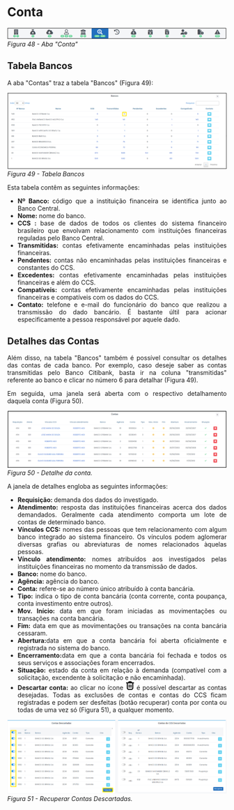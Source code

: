 # Conta

![Aba "Bancos"](img/AbaConta.png)<br>
*Figura 48 - Aba "Conta"* <br>

## Tabela Bancos
<p style="text-align: justify;">A aba "Contas" traz a tabela "Bancos" (Figura 49): </p>

![Tabela Bancos](img/DetalheContaNum.png)<br>
*Figura 49 - Tabela Bancos* <br>

<p style="text-align: justify;">Esta tabela contêm as seguintes informações: </p>
<ul style="text-align: justify;" >
<li><strong>Nº Banco: </strong>  código que a instituição financeira se identifica junto ao Banco Central.  </li>
<li><strong>Nome:</strong> nome do banco. </li>
<li><strong>CCS : </strong>  base de dados de todos os clientes do sistema financeiro brasileiro que envolvam relacionamento com instituições financeiras reguladas pelo Banco Central. </li>
<li><strong>Transmitidas: </strong>contas efetivamente encaminhadas pelas instituições financeiras.</li>
<li><strong>Pendentes: </strong>contas não encaminhadas pelas instituições financeiras e constantes do CCS. </li>
<li><strong>Excedentes: </strong>contas efetivamente encaminhadas pelas instituições financeiras e além do CCS.  </li>
<li><strong>Compatíveis: </strong> contas efetivamente encaminhadas pelas instituições financeiras e compatíveis com os dados do CCS. </li> 
<li><strong>Contato:</strong> telefone e e-mail do funcionário do banco que realizou a transmissão do dado bancário. É bastante últil para acionar especificamente a pessoa responsável por aquele dado.</li>
</ul>
 
## Detalhes das Contas

<p style="text-align: justify;"> Além disso, na tabela "Bancos" também é possível consultar os detalhes das contas de cada banco. Por exemplo, caso deseje saber as contas transmitidas pelo Banco Citibank, basta ir na coluna "transmitidas" referente ao banco e clicar no número 6 para detalhar (Figura 49). </p>

<p style="text-align: justify;">Em seguida, uma janela será aberta com o respectivo detalhamento daquela conta (Figura 50). </p>

![Detalhe da conta](img/DetalheConta.png)<br>
*Figura 50 - Detalhe da conta.* <br>

<p style="text-align: justify;">A janela de detalhes engloba as seguintes informações: </p>
<ul style="text-align: justify;" >
<li><strong>Requisição: </strong> demanda dos dados do investigado. </li>
<li><strong>Atendimento:</strong> resposta das instituições financeiras acerca dos dados demandados. Geralmente cada atendimento comporta um lote de contas de determinado banco.</li>
<li><strong>Vínculos CCS:</strong> nomes das pessoas que tem relacionamento com algum banco integrado ao sistema financeiro. Os vínculos podem aglomerar diversas grafias ou abreviaturas de nomes relacionados àquelas pessoas.</li>
<li><strong>Vínculo atendimento:</strong> nomes atribuídos aos investigados pelas instituições financeiras no momento da transmissão de dados.</li>
<li><strong>Banco:</strong> nome do banco.  </li>
<li><strong>Agência:</strong> agência do banco.</li> 
<li><strong>Conta:</strong> refere-se ao número único atribuído à conta bancária.</li>
<li><strong>Tipo:</strong> indica o tipo de conta bancária (conta corrente, conta poupança, conta investimento entre outros).</li>
<li><strong>Mov. Início:</strong> data em que foram iniciadas as movimentações ou transações na conta bancária.</li>
<li><strong>Fim:</strong> data em que as movimentações ou transações na conta bancária cessaram. </li>
<li><strong>Abertura:</strong>data em que a conta bancária foi aberta oficialmente e registrada no sistema do banco.</li>
<li><strong>Encerramento:</strong>data em que a conta bancária foi fechada e todos os seus serviços e associações foram encerrados.</li>
<li><strong>Situação:</strong> estado da conta em relação à demanda (compatível com a solicitação, excendente à solicitação e não encaminhada).</li>
<li><strong>Descartar conta:</strong> ao clicar no ícone  <?xml version="1.0" encoding="UTF-8"?><!-- Generator: Adobe Illustrator 25.0.0, SVG Export Plug-In . SVG Version: 6.00 Build 0)  --><svg xmlns="http://www.w3.org/2000/svg" xmlns:xlink="http://www.w3.org/1999/xlink" version="1.1" id="Capa_1" x="0px" y="0px" viewBox="0 0 512 512" style="enable-background:new 0 0 512 512;" xml:space="preserve" width="20" height="20"><g><path d="M490.667,96c0-17.673-14.327-32-32-32h-80.555C364.632,25.757,328.549,0.13,288,0h-64   c-40.549,0.13-76.632,25.757-90.112,64H53.333c-17.673,0-32,14.327-32,32l0,0c0,17.673,14.327,32,32,32H64v266.667   C64,459.468,116.532,512,181.333,512h149.333C395.468,512,448,459.468,448,394.667V128h10.667   C476.34,128,490.667,113.673,490.667,96z M384,394.667C384,424.122,360.122,448,330.667,448H181.333   C151.878,448,128,424.122,128,394.667V128h256V394.667z" fill="currentColor" d="m21.68 17.65l-7-14a3 3 0 0 0-5.36 0l-7 14a3 3 0 0 0 3.9 4.08l5.37-2.4a1.06 1.06 0 0 1 .82 0l5.37 2.4a3 3 0 0 0 3.9-4.08Zm-2 2a1 1 0 0 1-1.13.22l-5.37-2.39a3 3 0 0 0-2.44 0L5.41 19.9a1 1 0 0 1-1.3-1.35l7-14a1 1 0 0 1 1.78 0l7 14a1 1 0 0 1-.17 1.13Z"/><path d="M202.667,384c17.673,0,32-14.327,32-32V224c0-17.673-14.327-32-32-32s-32,14.327-32,32v128   C170.667,369.673,184.994,384,202.667,384z" fill="currentColor" d="m21.68 17.65l-7-14a3 3 0 0 0-5.36 0l-7 14a3 3 0 0 0 3.9 4.08l5.37-2.4a1.06 1.06 0 0 1 .82 0l5.37 2.4a3 3 0 0 0 3.9-4.08Zm-2 2a1 1 0 0 1-1.13.22l-5.37-2.39a3 3 0 0 0-2.44 0L5.41 19.9a1 1 0 0 1-1.3-1.35l7-14a1 1 0 0 1 1.78 0l7 14a1 1 0 0 1-.17 1.13Z"/><path d="M309.333,384c17.673,0,32-14.327,32-32V224c0-17.673-14.327-32-32-32s-32,14.327-32,32v128   C277.333,369.673,291.66,384,309.333,384z" fill="currentColor" d="m21.68 17.65l-7-14a3 3 0 0 0-5.36 0l-7 14a3 3 0 0 0 3.9 4.08l5.37-2.4a1.06 1.06 0 0 1 .82 0l5.37 2.4a3 3 0 0 0 3.9-4.08Zm-2 2a1 1 0 0 1-1.13.22l-5.37-2.39a3 3 0 0 0-2.44 0L5.41 19.9a1 1 0 0 1-1.3-1.35l7-14a1 1 0 0 1 1.78 0l7 14a1 1 0 0 1-.17 1.13Z"/></g></svg> é possível descartar as contas desejadas. Todas as exclusões de contas e contas do CCS ficam registradas e podem ser desfeitas (botão recuperar) conta por conta ou todas de uma vez só (Figura 51), a qualquer momento. 
</li></ul>

![Recuperar Contas Descartadas.](img/RecuperaçãoContasDescartadas.png)<br>
*Figura 51 - Recuperar Contas Descartadas.* <br>

